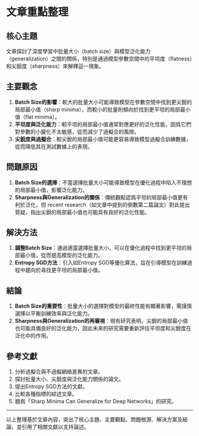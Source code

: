 # 文章重點整理

## 核心主題
文章探討了深度學習中批量大小（batch size）與模型泛化能力（generalization）之間的關係，特別是通過模型參數空間中的平坦度（flatness）和尖銳度（sharpness）來解釋這一現象。

## 主要觀念
1. **Batch Size的影響**：較大的批量大小可能導致模型在參數空間中找到更尖銳的局部最小值（sharp minima），而較小的批量則傾向於找到更平坦的局部最小值（flat minima）。
2. **平坦度與泛化能力**：較平坦的局部最小值通常對應更好的泛化性能，因爲它們對參數的小變化不太敏感，從而減少了過擬合的風險。
3. **尖銳度與過擬合**：較尖銳的局部最小值可能更容易導致模型過擬合訓練數據，從而降低其在測試數據上的表現。

## 問題原因
1. **Batch Size的選擇**：不當選擇批量大小可能導致模型在優化過程中陷入不理想的局部最小值，影響泛化能力。
2. **Sharpness與Generalization的關係**：傳統觀點認爲平坦的局部最小值更有利於泛化，但 recent research（如文章中提到的倒數第二篇論文）對此提出質疑，指出尖銳的局部最小值也可能具有良好的泛化性能。

## 解決方法
1. **調整Batch Size**：通過適當選擇批量大小，可以在優化過程中找到更平坦的局部最小值，從而提高模型的泛化能力。
2. **Entropy SGD方法**：引入如Entropy SGD等優化算法，旨在引導模型在訓練過程中趨向於尋找更平坦的局部最小值。

## 結論
1. **Batch Size的重要性**：批量大小的選擇對模型的最終性能有顯著影響，需謹慎選擇以平衡訓練效率與泛化能力。
2. **Sharpness與Generalization的再審視**：現有研究表明，尖銳的局部最小值也可能具備良好的泛化能力，因此未來的研究需要重新評估平坦度和尖銳度在泛化中的作用。

## 參考文獻
1. 分析過擬合與不過擬網絡差異的文章。
2. 探討批量大小、尖銳度與泛化能力關係的論文。
3. 提出Entropy SGD方法的文獻。
4. 比較各種指標的綜述文章。
5. 題爲「Sharp Minima Can Generalize for Deep Networks」的研究。

---

以上整理基於文章內容，突出了核心主題、主要觀點、問題根源、解決方案及結論，並引用了相關文獻以支持論述。